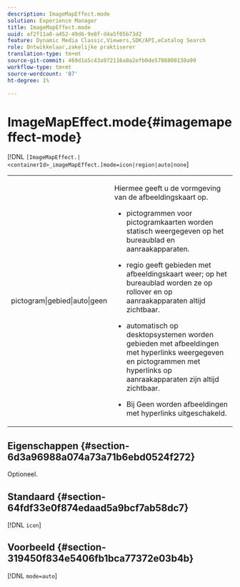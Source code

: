 ```yaml
---
description: ImageMapEffect.mode
solution: Experience Manager
title: ImageMapEffect.mode
uuid: af2f11a8-a452-49d6-9e8f-d4a5f05b73d2
feature: Dynamic Media Classic,Viewers,SDK/API,eCatalog Search
role: Ontwikkelaar,zakelijke praktiserer
translation-type: tm+mt
source-git-commit: 469d1a5c43a972116a8a2efb0de5708800130a99
workflow-type: tm+mt
source-wordcount: '87'
ht-degree: 1%

---
```



# ImageMapEffect.mode{#imagemapeffect-mode}

[!DNL `[ImageMapEffect.|<containerId>_imageMapEffect.]mode=icon|region|auto|none`]

<table id="table_4A3D7D66D76A403199303155318D0DE1"> 
 <tbody> 
  <tr> 
   <td colname="col1"> <p> <span class="codeph"> pictogram|gebied|auto|geen  </span> </p> </td> 
   <td colname="col2"> <p>Hiermee geeft u de vormgeving van de afbeeldingskaart op. </p> <p> 
     <ul id="ul_DDA49C152718486E853213E6FC2182B2"> 
      <li id="li_18F86AB4D2F544319CCDF7BE376ABA53"> <p> <span class="codeph"> pictogrammen  </span> voor pictogramkaarten worden statisch weergegeven op het bureaublad en aanraakapparaten. </p> </li> 
      <li id="li_F8832681CDD6456E9147A37C99BAFFED"> <p> <span class="codeph"> regio  </span> geeft gebieden met afbeeldingskaart weer; op het bureaublad worden ze op rollover en op aanraakapparaten altijd zichtbaar. </p> </li> 
      <li id="li_9F7DD686E8104AEB944505363F433C0F"> <p> <span class="codeph"> automatisch  </span> op desktopsystemen worden gebieden met afbeeldingen met hyperlinks weergegeven en pictogrammen met hyperlinks op aanraakapparaten zijn altijd zichtbaar. </p> </li> 
      <li id="li_7CB644F3A029480293B46F44FF8D03B6"> <p> <span class="codeph"> Bij Geen worden afbeeldingen met hyperlinks  </span> uitgeschakeld. </p> </li> 
     </ul> </p> </td> 
  </tr> 
 </tbody> 
</table>

## Eigenschappen {#section-6d3a96988a074a73a71b6ebd0524f272}

Optioneel.

## Standaard {#section-64fdf33e0f874edaad5a9bcf7ab58dc7}

[!DNL `icon`]

## Voorbeeld {#section-319450f834e5406fb1bca77372e03b4b}

[!DNL `mode=auto`]
